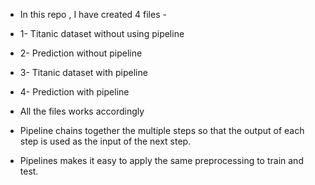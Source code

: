 * In this repo , I have created 4 files -
* 1- Titanic dataset without using pipeline
* 2- Prediction without pipeline
* 3- Titanic dataset with pipeline
* 4- Prediction with pipeline
* All the files works accordingly

* Pipeline chains together the multiple steps so that the output of each step is used as the input of the next step.
* Pipelines makes it easy to apply the same preprocessing to train and test. 
